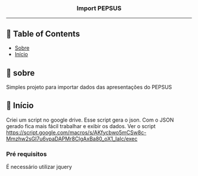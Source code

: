

<h3 align="center">Import PEPSUS</h3>


---


## 📝 Table of Contents

- [Sobre](#sobre)
- [Início](#inicio)


## 🧐 sobre <a name = "sobre"></a>

Simples projeto para importar dados das apresentações do PEPSUS

## 🏁 Início <a name = "inicio"></a>

Criei um script no google drive. Esse script gera o json. Com o JSON gerado fica mais fácil trabalhar e exibir os dados. Ver o script https://script.google.com/macros/s/AKfycbwo5mCSw8c-Mmzhw2sGI7u6vpaDAPMr8ClgAxBa80_oX1_IaIc/exec

### Pré requisitos

É necessário utilizar jquery

